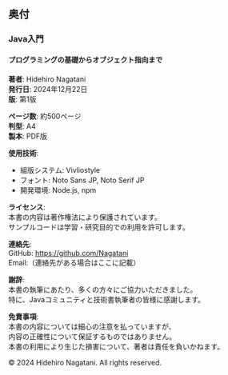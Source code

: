 <div class="colophon-page">



## 奥付

### Java入門
#### プログラミングの基礎からオブジェクト指向まで

<div class="colophon-info">

**著者**: Hidehiro Nagatani  
**発行日**: 2024年12月22日  
**版**: 第1版  

**ページ数**: 約500ページ  
**判型**: A4  
**製本**: PDF版  

**使用技術**:  
- 組版システム: Vivliostyle  
- フォント: Noto Sans JP, Noto Serif JP  
- 開発環境: Node.js, npm  

**ライセンス**:  
本書の内容は著作権法により保護されています。  
サンプルコードは学習・研究目的での利用を許可します。

**連絡先**:  
GitHub: https://github.com/Nagatani  
Email:（連絡先がある場合はここに記載）

**謝辞**:  
本書の執筆にあたり、多くの方々にご協力いただきました。  
特に、Javaコミュニティと技術書執筆者の皆様に感謝します。

**免責事項**:  
本書の内容については細心の注意を払っていますが、  
内容の正確性について保証するものではありません。  
本書の利用により生じた損害について、著者は責任を負いかねます。

</div>



<div class="colophon-footer">
© 2024 Hidehiro Nagatani. All rights reserved.
</div>

</div>